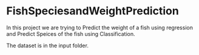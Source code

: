# FishSpeciesandWeightPrediction

In this project we are trying to Predict the weight of a fish using regression and Predict Speices of the fish using Classification.

The dataset is in the input folder.
